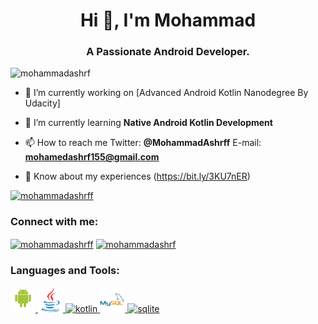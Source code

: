 # <h1 align="center">Hi 👋, I'm Mohammad</h1>
<h3 align="center">A Passionate Android Developer.</h3>
<p align="left"> <img src="https://komarev.com/ghpvc/?username=mohammadashrf&label=Profile%20views&color=0e75b6&style=flat" alt="mohammadashrf" /> </p>


- 🔭 I’m currently working on [Advanced Android Kotlin Nanodegree By Udacity]

- 🌱 I’m currently learning **Native Android Kotlin Development**

- 📫 How to reach me Twitter: **@MohammadAshrff** E-mail: **mohamedashrf155@gmail.com** 

- 📄 Know about my experiences (https://bit.ly/3KU7nER)

<p align="left"> <a href="https://twitter.com/mohammadashrff" target="blank"><img src="https://img.shields.io/twitter/follow/mohammadashrff?logo=twitter&style=for-the-badge" alt="mohammadashrff" /></a> </p>

<h3 align="left">Connect with me:</h3>
<p align="left">
<a href="https://twitter.com/mohammadashrff" target="blank"><img align="center" src="https://raw.githubusercontent.com/rahuldkjain/github-profile-readme-generator/master/src/images/icons/Social/twitter.svg" alt="mohammadashrff" height="30" width="40" /></a>
<a href="https://linkedin.com/in/mohammadashrf" target="blank"><img align="center" src="https://raw.githubusercontent.com/rahuldkjain/github-profile-readme-generator/master/src/images/icons/Social/linked-in-alt.svg" alt="mohammadashrf" height="30" width="40" /></a>
</p>

<h3 align="left">Languages and Tools:</h3>
<p align="left"> <a href="https://developer.android.com" target="_blank"> <img src="https://raw.githubusercontent.com/devicons/devicon/master/icons/android/android-original-wordmark.svg" alt="android" width="40" height="40"/> </a> <a href="https://www.java.com" target="_blank"> <img src="https://raw.githubusercontent.com/devicons/devicon/master/icons/java/java-original.svg" alt="java" width="40" height="40"/> </a> <a href="https://kotlinlang.org" target="_blank"> <img src="https://www.vectorlogo.zone/logos/kotlinlang/kotlinlang-icon.svg" alt="kotlin" width="40" height="40"/> </a> <a href="https://www.mysql.com/" target="_blank"> <img src="https://raw.githubusercontent.com/devicons/devicon/master/icons/mysql/mysql-original-wordmark.svg" alt="mysql" width="40" height="40"/> </a> <a href="https://www.sqlite.org/" target="_blank"> <img src="https://www.vectorlogo.zone/logos/sqlite/sqlite-icon.svg" alt="sqlite" width="40" height="40"/> </a> </p>

